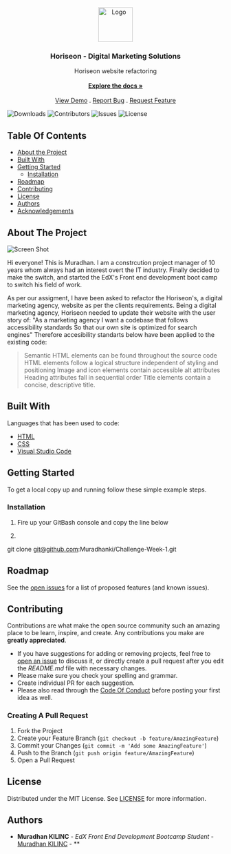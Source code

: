 <br/>
<p align="center">
  <a href="https://github.com/Muradhanki/Challenge-Week-1">
    <img src="" alt="Logo" width="80" height="80">
  </a>

  <h3 align="center">Horiseon - Digital Marketing Solutions</h3>

  <p align="center">
    Horiseon website refactoring
    <br/>
    <br/>
    <a href="https://github.com/Muradhanki/Challenge-Week-1"><strong>Explore the docs »</strong></a>
    <br/>
    <br/>
    <a href="https://github.com/Muradhanki/Challenge-Week-1">View Demo</a>
    .
    <a href="https://github.com/Muradhanki/Challenge-Week-1/issues">Report Bug</a>
    .
    <a href="https://github.com/Muradhanki/Challenge-Week-1/issues">Request Feature</a>
  </p>
</p>

![Downloads](https://img.shields.io/github/downloads/Muradhanki/Challenge-Week-1/total) ![Contributors](https://img.shields.io/github/contributors/Muradhanki/Challenge-Week-1?color=dark-green) ![Issues](https://img.shields.io/github/issues/Muradhanki/Challenge-Week-1) ![License](https://img.shields.io/github/license/Muradhanki/Challenge-Week-1) 

## Table Of Contents

* [About the Project](#about-the-project)
* [Built With](#built-with)
* [Getting Started](#getting-started)
  * [Installation](#installation)
* [Roadmap](#roadmap)
* [Contributing](#contributing)
* [License](#license)
* [Authors](#authors)
* [Acknowledgements](#acknowledgements)

## About The Project

![Screen Shot](https://github.com/Muradhanki/Challenge-Week-1.git)

Hi everyone! This is Muradhan. I am a constrcution project manager of 10 years whom always had an interest overt the IT industry. Finally decided to make the switch, and started the EdX's Front end development boot camp to switch his field of work. 

As per our assigment, I have been asked to refactor the Horiseon's, a digital marketing agency, website as per the clients requirements.
Being a digital marketing agency, Horiseon needed to update their website with the user story of:
"As a marketing agency
I want a codebase that follows accessibility standards
So that our own site is optimized for search engines"
Therefore accesibility standarts below have been applied to the existing code:
> Semantic HTML elements can be found throughout the source code
> HTML elements follow a logical structure independent of styling and positioning
> Image and icon elements contain accessible alt attributes
> Heading attributes fall in sequential order
> Title elements contain a concise, descriptive title.

## Built With

Languages that has been used to code:

* [HTML]()
* [CSS]()
* [Visual Studio Code](https://code.visualstudio.com/)

## Getting Started

To get a local copy up and running follow these simple example steps.

### Installation

1. Fire up your GitBash console and copy the line below

2. 
git clone git@github.com:Muradhanki/Challenge-Week-1.git

## Roadmap

See the [open issues](https://github.com/Muradhanki/Challenge-Week-1/issues) for a list of proposed features (and known issues).

## Contributing

Contributions are what make the open source community such an amazing place to be learn, inspire, and create. Any contributions you make are **greatly appreciated**.
* If you have suggestions for adding or removing projects, feel free to [open an issue](https://github.com/Muradhanki/Challenge-Week-1/issues/new) to discuss it, or directly create a pull request after you edit the *README.md* file with necessary changes.
* Please make sure you check your spelling and grammar.
* Create individual PR for each suggestion.
* Please also read through the [Code Of Conduct](https://github.com/Muradhanki/Challenge-Week-1/blob/main/CODE_OF_CONDUCT.md) before posting your first idea as well.

### Creating A Pull Request

1. Fork the Project
2. Create your Feature Branch (`git checkout -b feature/AmazingFeature`)
3. Commit your Changes (`git commit -m 'Add some AmazingFeature'`)
4. Push to the Branch (`git push origin feature/AmazingFeature`)
5. Open a Pull Request

## License

Distributed under the MIT License. See [LICENSE](https://github.com/Muradhanki/Challenge-Week-1/blob/main/LICENSE.md) for more information.

## Authors

* **Muradhan KILINC** - *EdX Front End Development Bootcamp Student* - [Muradhan KILINC](https://github.com/Muradhanki) - **
